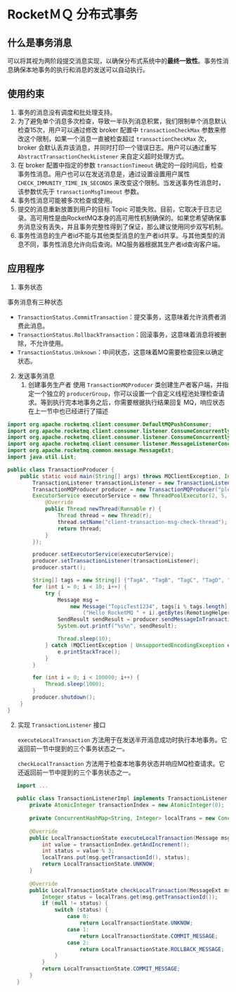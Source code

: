 # RocketＭＱ 分布式事务

## 什么是事务消息

可以将其视为两阶段提交消息实现，以确保分布式系统中的**最终一致性**。事务性消息确保本地事务的执行和消息的发送可以自动执行。

## 使用约束

1. 事务的消息没有调度和批处理支持。
2. 为了避免单个消息多次检查，导致一半队列消息积累，我们限制单个消息默认检查15次，用户可以通过修改 broker 配置中 `transactionCheckMax` 参数来修改这个限制，如果一个消息一直被检查超过 `transactionCheckMax` 次，broker 会默认丢弃该消息，并同时打印一个错误日志。用户可以通过重写 `AbstractTransactionCheckListener` 来自定义超时处理方式。
3. 在 broker 配置中指定的参数 `transactionTimeout` 确定的一段时间后，检查事务性消息。用户也可以在发送消息是，通过设置设置用户属性 `CHECK_IMMUNITY_TIME_IN_SECONDS` 来改变这个限制。当发送事务性消息时，该参数优先于 `transactionMsgTimeout` 参数。
4. 事务性消息可能被多次检查或使用。
5. 提交的消息重新放置到用户的目标 Topic 可能失败。目前，它取决于日志记录。高可用性是由RocketMQ本身的高可用性机制确保的。如果您希望确保事务消息没有丢失，并且事务完整性得到了保证，那么建议使用同步双写机制。
6. 事务性消息的生产者id不能与其他类型消息的生产者id共享。与其他类型的消息不同，事务性消息允许向后查询。MQ服务器根据其生产者id查询客户端。

## 应用程序

1. 事务状态

事务消息有三种状态

- `TransactionStatus.CommitTransaction`：提交事务，这意味着允许消费者消费此消息。
- `TransactionStatus.RollbackTransaction`：回滚事务，这意味着消息将被删除，不允许使用。
- `TransactionStatus.Unknown`：中间状态，这意味着MQ需要检查回来以确定状态。

2. 发送事务消息
   1. 创建事务生产者
      使用 `TransactionMQProducer` 类创建生产者客户端，并指定一个独立的 `producerGroup`，你可以设置一个自定义线程池处理检查请求。等到执行完本地事务之后，你需要根据执行结果回复 MQ，响应状态在上一节中也已经进行了描述

~~~java
import org.apache.rocketmq.client.consumer.DefaultMQPushConsumer;
import org.apache.rocketmq.client.consumer.listener.ConsumeConcurrentlyContext;
import org.apache.rocketmq.client.consumer.listener.ConsumeConcurrentlyStatus;
import org.apache.rocketmq.client.consumer.listener.MessageListenerConcurrently;
import org.apache.rocketmq.common.message.MessageExt;
import java.util.List;

public class TransactionProducer {
    public static void main(String[] args) throws MQClientException, InterruptedException {
        TransactionListener transactionListener = new TransactionListenerImpl();
        TransactionMQProducer producer = new TransactionMQProducer("please_rename_unique_group_name");
        ExecutorService executorService = new ThreadPoolExecutor(2, 5, 100, TimeUnit.SECONDS, new ArrayBlockingQueue<Runnable>(2000), new ThreadFactory() {
            @Override
            public Thread newThread(Runnable r) {
                Thread thread = new Thread(r);
                thread.setName("client-transaction-msg-check-thread");
                return thread;
            }
        });

        producer.setExecutorService(executorService);
        producer.setTransactionListener(transactionListener);
        producer.start();

        String[] tags = new String[] {"TagA", "TagB", "TagC", "TagD", "TagE"};
        for (int i = 0; i < 10; i++) {
            try {
                Message msg =
                    new Message("TopicTest1234", tags[i % tags.length], "KEY" + i,
                        ("Hello RocketMQ " + i).getBytes(RemotingHelper.DEFAULT_CHARSET));
                SendResult sendResult = producer.sendMessageInTransaction(msg, null);
                System.out.printf("%s%n", sendResult);

                Thread.sleep(10);
            } catch (MQClientException | UnsupportedEncodingException e) {
                e.printStackTrace();
            }
        }

        for (int i = 0; i < 100000; i++) {
            Thread.sleep(1000);
        }
        producer.shutdown();
    }
}
~~~

2. 实现 `TransactionListener` 接口

   `executeLocalTransaction` 方法用于在发送半开消息成功时执行本地事务。它返回前一节中提到的三个事务状态之一。

   `checkLocalTransaction` 方法用于检查本地事务状态并响应MQ检查请求。它还返回前一节中提到的三个事务状态之一。

~~~java
   import ...
   
   public class TransactionListenerImpl implements TransactionListener {
       private AtomicInteger transactionIndex = new AtomicInteger(0);
   
       private ConcurrentHashMap<String, Integer> localTrans = new ConcurrentHashMap<>();
   
       @Override
       public LocalTransactionState executeLocalTransaction(Message msg, Object arg) {
           int value = transactionIndex.getAndIncrement();
           int status = value % 3;
           localTrans.put(msg.getTransactionId(), status);
           return LocalTransactionState.UNKNOW;
       }
   
       @Override
       public LocalTransactionState checkLocalTransaction(MessageExt msg) {
           Integer status = localTrans.get(msg.getTransactionId());
           if (null != status) {
               switch (status) {
                   case 0:
                       return LocalTransactionState.UNKNOW;
                   case 1:
                       return LocalTransactionState.COMMIT_MESSAGE;
                   case 2:
                       return LocalTransactionState.ROLLBACK_MESSAGE;
               }
           }
           return LocalTransactionState.COMMIT_MESSAGE;
       }
   }
~~~